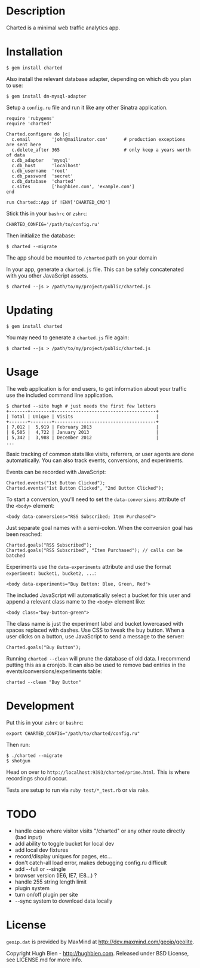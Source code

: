 Description
===========

Charted is a minimal web traffic analytics app.

Installation
============

    $ gem install charted

Also install the relevant database adapter, depending on which db you plan to use:

    $ gem install dm-mysql-adapter

Setup a `config.ru` file and run it like any other Sinatra application.

    require 'rubygems'
    require 'charted'

    Charted.configure do |c|
      c.email        'john@mailinator.com'      # production exceptions are sent here
      c.delete_after 365                        # only keep a years worth of data
      c.db_adapter   'mysql'
      c.db_host      'localhost'
      c.db_username  'root'
      c.db_password  'secret'
      c.db_database  'charted'
      c.sites        ['hughbien.com', 'example.com']
    end

    run Charted::App if !ENV['CHARTED_CMD']

Stick this in your `bashrc` or `zshrc`:

    CHARTED_CONFIG='/path/to/config.ru'

Then initialize the database:

    $ charted --migrate

The app should be mounted to `/charted` path on your domain

In your app, generate a `charted.js` file.  This can be safely concatenated with
you other JavaScript assets.

    $ charted --js > /path/to/my/project/public/charted.js

Updating
========

    $ gem install charted
    
You may need to generate a `charted.js` file again:

    $ charted --js > /path/to/my/project/public/charted.js

Usage
=====

The web application is for end users, to get information about your traffic use
the included command line application.

    $ charted --site hugh # just needs the first few letters
    +-------+--------+--------------------------------------+
    | Total | Unique | Visits                               |
    +-------+--------+--------------------------------------+
    | 7,012 |  5,919 | February 2013                        |
    | 6,505 |  4,722 | January 2013                         |
    | 5,342 |  3,988 | December 2012                        |
    ...

Basic tracking of common stats like visits, referrers, or user agents are done
automatically.  You can also track events, conversions, and experiments.

Events can be recorded with JavaScript:

    Charted.events("1st Button Clicked");
    Charted.events("1st Button Clicked", "2nd Button Clicked");

To start a conversion, you'll need to set the `data-conversions` attribute of
the `<body>` element:

    <body data-conversions="RSS Subscribed; Item Purchased">

Just separate goal names with a semi-colon.  When the conversion goal has been
reached:

    Charted.goals("RSS Subscribed");
    Charted.goals("RSS Subscribed", "Item Purchased"); // calls can be batched

Experiments use the `data-experiments` attribute and use the format
`experiment: bucket1, bucket2, ...`:

    <body data-experiments="Buy Button: Blue, Green, Red">

The included JavaScript will automatically select a bucket for this user and
append a relevant class name to the `<body>` element like:

    <body class="buy-button-green">

The class name is just the experiment label and bucket lowercased with spaces
replaced with dashes.  Use CSS to tweak the buy button.  When a user clicks
on a button, use JavaScript to send a message to the server:

    Charted.goals("Buy Button");

Running `charted --clean` will prune the database of old data.  I recommend
putting this as a cronjob.  It can also be used to remove bad entries in the
events/conversions/experiments table:

    charted --clean "Buy Button"

Development
===========

Put this in your `zshrc` or `bashrc`:

    export CHARTED_CONFIG="/path/to/charted/config.ru"

Then run:

    $ ./charted --migrate
    $ shotgun

Head on over to `http://localhost:9393/charted/prime.html`.  This is where
recordings should occur.

Tests are setup to run via `ruby test/*_test.rb` or via `rake`.

TODO
====

* handle case where visitor visits "/charted" or any other route directly (bad input)
* add ability to toggle bucket for local dev
* add local dev fixtures
* record/display uniques for pages, etc...
* don't catch-all load error, makes debugging config.ru difficult
* add --full or --single
* browser version (IE6, IE7, IE8...) ?
* handle 255 string length limit
* plugin system
* turn on/off plugin per site
* --sync system to download data locally

License
=======

`geoip.dat` is provided by MaxMind at <http://dev.maxmind.com/geoip/geolite>.

Copyright Hugh Bien - http://hughbien.com.
Released under BSD License, see LICENSE.md for more info.
